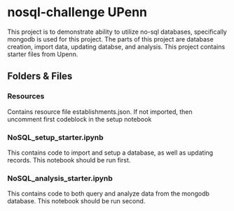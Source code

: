 # nosql-challenge UPenn
This project is to demonstrate ability to utilize no-sql databases, specifically mongodb is used for this project. The parts of this project are database creation, import data, updating databse, and analysis. This project contains starter files from Upenn. 

## Folders & Files

### Resources
Contains resource file establishments.json. If not imported, then uncomment first codeblock in the setup notebook

### NoSQL_setup_starter.ipynb
This contains code to import and setup a database, as well as updating records. This notebook should be run first. 

### NoSQL_analysis_starter.ipynb
This contains code to both query and analyze data from the mongodb database. This notebook should be run second.
